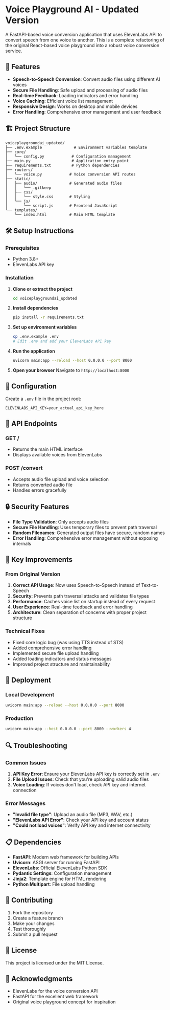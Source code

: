 # Voice Playground AI - Updated Version

A FastAPI-based voice conversion application that uses ElevenLabs API to convert speech from one voice to another. This is a complete refactoring of the original React-based voice playground into a robust voice conversion service.

## 🚀 Features

- **Speech-to-Speech Conversion**: Convert audio files using different AI voices
- **Secure File Handling**: Safe upload and processing of audio files
- **Real-time Feedback**: Loading indicators and error handling
- **Voice Caching**: Efficient voice list management
- **Responsive Design**: Works on desktop and mobile devices
- **Error Handling**: Comprehensive error management and user feedback

## 🏗️ Project Structure

```
voiceplaygroundai_updated/
├── .env.example              # Environment variables template
├── core/
│   └── config.py            # Configuration management
├── main.py                  # Application entry point
├── requirements.txt         # Python dependencies
├── routers/
│   └── voice.py            # Voice conversion API routes
├── static/
│   ├── audio/              # Generated audio files
│   │   └── .gitkeep
│   ├── css/
│   │   └── style.css       # Styling
│   └── js/
│       └── script.js       # Frontend JavaScript
└── templates/
    └── index.html          # Main HTML template
```

## 🛠️ Setup Instructions

### Prerequisites

- Python 3.8+
- ElevenLabs API key

### Installation

1. **Clone or extract the project**
   ```bash
   cd voiceplaygroundai_updated
   ```

2. **Install dependencies**
   ```bash
   pip install -r requirements.txt
   ```

3. **Set up environment variables**
   ```bash
   cp .env.example .env
   # Edit .env and add your ElevenLabs API key
   ```

4. **Run the application**
   ```bash
   uvicorn main:app --reload --host 0.0.0.0 --port 8000
   ```

5. **Open your browser**
   Navigate to `http://localhost:8000`

## 🔧 Configuration

Create a `.env` file in the project root:

```env
ELEVENLABS_API_KEY=your_actual_api_key_here
```

## 📝 API Endpoints

### GET /
- Returns the main HTML interface
- Displays available voices from ElevenLabs

### POST /convert
- Accepts audio file upload and voice selection
- Returns converted audio file
- Handles errors gracefully

## 🔒 Security Features

- **File Type Validation**: Only accepts audio files
- **Secure File Handling**: Uses temporary files to prevent path traversal
- **Random Filenames**: Generated output files have secure, random names
- **Error Handling**: Comprehensive error management without exposing internals

## 🎯 Key Improvements

### From Original Version

1. **Correct API Usage**: Now uses Speech-to-Speech instead of Text-to-Speech
2. **Security**: Prevents path traversal attacks and validates file types
3. **Performance**: Caches voice list on startup instead of every request
4. **User Experience**: Real-time feedback and error handling
5. **Architecture**: Clean separation of concerns with proper project structure

### Technical Fixes

- Fixed core logic bug (was using TTS instead of STS)
- Added comprehensive error handling
- Implemented secure file upload handling
- Added loading indicators and status messages
- Improved project structure and maintainability

## 🚀 Deployment

### Local Development
```bash
uvicorn main:app --reload --host 0.0.0.0 --port 8000
```

### Production
```bash
uvicorn main:app --host 0.0.0.0 --port 8000 --workers 4
```

## 🔍 Troubleshooting

### Common Issues

1. **API Key Error**: Ensure your ElevenLabs API key is correctly set in `.env`
2. **File Upload Issues**: Check that you're uploading valid audio files
3. **Voice Loading**: If voices don't load, check API key and internet connection

### Error Messages

- **"Invalid file type"**: Upload an audio file (MP3, WAV, etc.)
- **"ElevenLabs API Error"**: Check your API key and account status
- **"Could not load voices"**: Verify API key and internet connectivity

## 📋 Dependencies

- **FastAPI**: Modern web framework for building APIs
- **Uvicorn**: ASGI server for running FastAPI
- **ElevenLabs**: Official ElevenLabs Python SDK
- **Pydantic Settings**: Configuration management
- **Jinja2**: Template engine for HTML rendering
- **Python Multipart**: File upload handling

## 🤝 Contributing

1. Fork the repository
2. Create a feature branch
3. Make your changes
4. Test thoroughly
5. Submit a pull request

## 📄 License

This project is licensed under the MIT License.

## 🙏 Acknowledgments

- ElevenLabs for the voice conversion API
- FastAPI for the excellent web framework
- Original voice playground concept for inspiration

